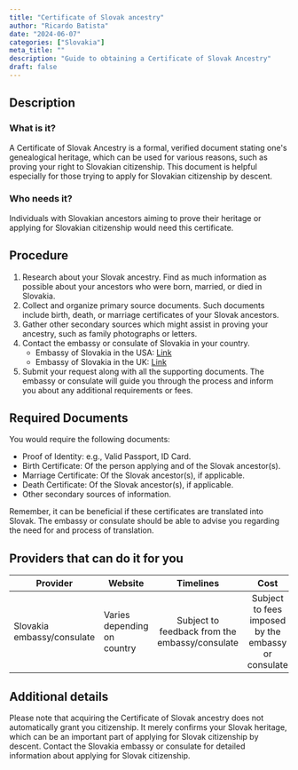 ```yaml
---
title: "Certificate of Slovak ancestry"
author: "Ricardo Batista"
date: "2024-06-07"
categories: ["Slovakia"]
meta_title: ""
description: "Guide to obtaining a Certificate of Slovak Ancestry"
draft: false
---
```


## Description
### What is it?
A Certificate of Slovak Ancestry is a formal, verified document stating one's genealogical heritage, which can be used for various reasons, such as proving your right to Slovakian citizenship. This document is helpful especially for those trying to apply for Slovakian citizenship by descent.

### Who needs it?
Individuals with Slovakian ancestors aiming to prove their heritage or applying for Slovakian citizenship would need this certificate.

## Procedure
1. Research about your Slovak ancestry. Find as much information as possible about your ancestors who were born, married, or died in Slovakia.
2. Collect and organize primary source documents. Such documents include birth, death, or marriage certificates of your Slovak ancestors.
3. Gather other secondary sources which might assist in proving your ancestry, such as family photographs or letters.
4. Contact the embassy or consulate of Slovakia in your country. 
    - Embassy of Slovakia in the USA: [Link](http://www.mzv.sk/washington)
     - Embassy of Slovakia in the UK: [Link](http://www.mzv.sk/london) 
5. Submit your request along with all the supporting documents. The embassy or consulate will guide you through the process and inform you about any additional requirements or fees.

## Required Documents
You would require the following documents:
- Proof of Identity: e.g., Valid Passport, ID Card.
- Birth Certificate: Of the person applying and of the Slovak ancestor(s).
- Marriage Certificate: Of the Slovak ancestor(s), if applicable.
- Death Certificate: Of the Slovak ancestor(s), if applicable.
- Other secondary sources of information.

Remember, it can be beneficial if these certificates are translated into Slovak. The embassy or consulate should be able to advise you regarding the need for and process of translation.

## Providers that can do it for you

| Provider        |     Website     |     Timelines    |       Cost      |
| --------------- | --------------- |  :-------------: | :-------------: |
| Slovakia embassy/consulate      |  Varies depending on country       |      Subject to feedback from the embassy/consulate      |      Subject to fees imposed by the embassy or consulate  |

## Additional details
Please note that acquiring the Certificate of Slovak ancestry does not automatically grant you citizenship. It merely confirms your Slovak heritage, which can be an important part of applying for Slovak citizenship by descent. Contact the Slovakia embassy or consulate for detailed information about applying for Slovak citizenship.